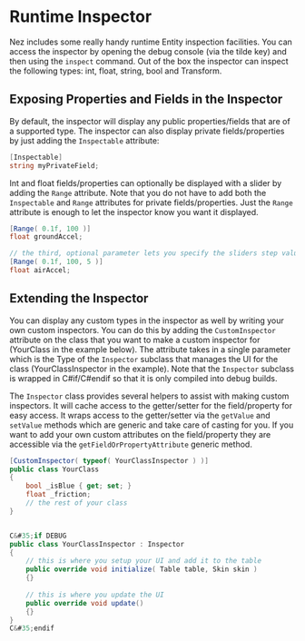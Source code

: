 Runtime Inspector
==========
Nez includes some really handy runtime Entity inspection facilities. You can access the inspector by opening the debug console (via the tilde key) and then using the `inspect` command. Out of the box the inspector can inspect the following types: int, float, string, bool and Transform.


## Exposing Properties and Fields in the Inspector
By default, the inspector will display any public properties/fields that are of a supported type. The inspector can also display private fields/properties by just adding the `Inspectable` attribute:

```csharp
[Inspectable]
string myPrivateField;
```

Int and float fields/properties can optionally be displayed with a slider by adding the `Range` attribute. Note that you do not have to add both the `Inspectable` and `Range` attributes for private fields/properties. Just the `Range` attribute is enough to let the inspector know you want it displayed.

```csharp
[Range( 0.1f, 100 )]
float groundAccel;

// the third, optional parameter lets you specify the sliders step value
[Range( 0.1f, 100, 5 )]
float airAccel;
```



## Extending the Inspector
You can display any custom types in the inspector as well by writing your own custom inspectors. You can do this by adding the `CustomInspector` attribute on the class that you want to make a custom inspector for (YourClass in the example below). The attribute takes in a single parameter which is the Type of the `Inspector` subclass that manages the UI for the class (YourClassInspector in the example). Note that the `Inspector` subclass is wrapped in C&#35;if/C&#35;endif so that it is only compiled into debug builds.

The `Inspector` class provides several helpers to assist with making custom inspectors. It will cache access to the getter/setter for the field/property for easy access. It wraps access to the getter/setter via the `getValue` and `setValue` methods which are generic and take care of casting for you. If you want to add your own custom attributes on the field/property they are accessible via the `getFieldOrPropertyAttribute` generic method.


```csharp
[CustomInspector( typeof( YourClassInspector ) )]
public class YourClass
{
	bool _isBlue { get; set; }
	float _friction;
	// the rest of your class
}


C&#35;if DEBUG
public class YourClassInspector : Inspector
{
	// this is where you setup your UI and add it to the table
	public override void initialize( Table table, Skin skin )
	{}
	
	// this is where you update the UI
	public override void update()
	{}
}
C&#35;endif
```